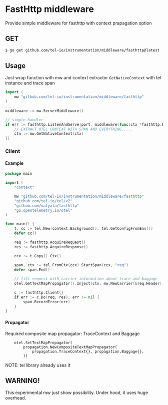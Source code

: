 # FastHttp middleware
Provide simple middleware for fasthttp with context prapagation option

## GET
```bash
$ go get github.com/tel-io/instrumentation/middleware/fasthttp@latest
```

## Usage
Just wrap function with mw and context extractor `GetNativeContext` with tel instance and trace span


```go
import (
    mw "github.com/tel-io/instrumentation/middleware/fasthttp"
)
...
middleware := mw.ServerMiddleware()

// simple handler
if err := fasthttp.ListenAndServe(port, middleware(func(ctx *fasthttp.RequestCtx) {
    // EXTRACT OTEL CONTEXT WITH SPAN AND EVERYTHING.....
    ctn := mw.GetNativeContext(ctx)
})
```

### Client

#### Example

```go
package main

import (
	"context"

	mw "github.com/tel-io/instrumentation/middleware/fasthttp"
	"github.com/tel-io/tel/v2"
	"github.com/valyala/fasthttp"
	"go.opentelemetry.io/otel"
)

func main() {
	t, cc := tel.New(context.Background(), tel.GetConfigFromEnv())
	defer cc()

	req := fasthttp.AcquireRequest()
	res := fasthttp.AcquireResponse()

	ccx := t.Copy().Ctx()
	
	span, ctx := tel.FromCtx(ccx).StartSpan(ccx, "req")
	defer span.End()

	// fill request with carrier information about trace and baggage
	otel.GetTextMapPropagator().Inject(ctx, mw.NewCarrier(&req.Header))

	c := fasthttp.Client{}
	if err := c.Do(req, res); err != nil {
		span.RecordError(err)
	}
}

```
#### Propagator
Required composite map propagator: TraceContext and Baggage
```
	otel.SetTextMapPropagator(
		propagation.NewCompositeTextMapPropagator(
			propagation.TraceContext{}, propagation.Baggage{},
		))
```

NOTE: tel library already uses it

## WARNING!
This experimental mw just show possibility. Under hood, it uses huge overhead.
